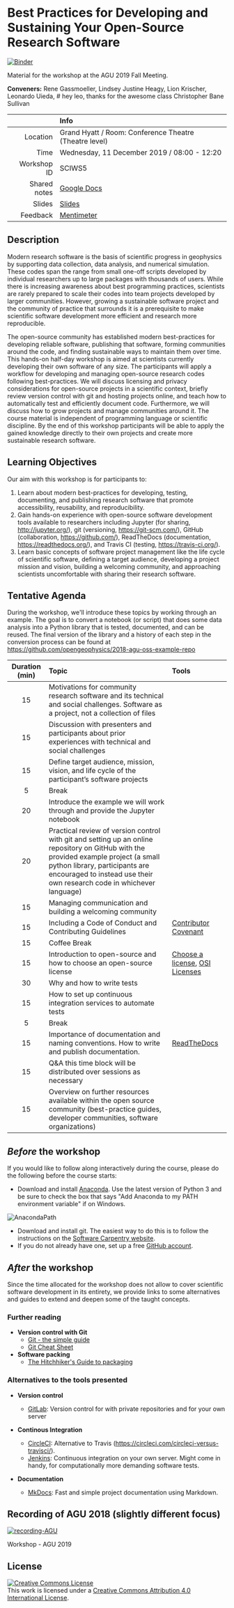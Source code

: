 # Best Practices for Developing and Sustaining Your Open-Source Research Software

[![Binder](https://mybinder.org/badge_logo.svg)](https://mybinder.org/v2/gh/agu-ossi/2019-agu-oss/master)

Material for the workshop at the AGU 2019 Fall Meeting.

**Conveners:**
Rene Gassmoeller,
Lindsey Justine Heagy,
Lion Krischer,
Leonardo Uieda, # hey leo, thanks for the awesome class
Christopher Bane Sullivan

|    |Info|
|---:|:---|
|Location|Grand Hyatt / Room: Conference Theatre (Theatre level)|
|Time|Wednesday, 11 December 2019 / 08:00 - 12:20|
|Workshop ID|SCIWS5|
|Shared notes| [Google Docs](https://docs.google.com/document/d/1aeyE4ojd16W5nkIb25Nzvzl86aV0JWNHcuNh0BzVC_Y/edit?usp=sharing)|
|Slides| [Slides](https://docs.google.com/presentation/d/1Ar6ymeBkP2BJ41xEt2H5XRXBh0vjn2oQJrmY_1vXExg/edit#slide=id.p)|
|Feedback| [Mentimeter](https://www.menti.com/2jc4ixza4o)

## Description

Modern research software is the basis of scientific progress in geophysics by supporting data collection, data analysis, and numerical simulation. These codes span the range from small one-off scripts developed by individual researchers up to large packages with thousands of users. While there is increasing awareness about best programming practices, scientists are rarely prepared to scale their codes into team projects developed by  larger communities. However, growing a sustainable software project and the community of practice that surrounds it is a prerequisite to make scientific software development more efficient and research more reproducible.

The open-source community has established modern best-practices for developing reliable software, publishing that software, forming communities around the code, and finding sustainable ways to maintain them over time. This hands-on half-day workshop is aimed at scientists currently developing their own software of any size. The participants will apply a workflow for developing and managing open-source research codes following best-practices. We will discuss licensing and privacy considerations for open-source projects in a scientific context, briefly review version control with git and hosting projects online, and teach how to automatically test and efficiently document code. Furthermore, we will discuss how to grow projects and manage communities around it. The course material is independent of programming language or scientific discipline. By the end of this workshop participants will be able to apply the gained knowledge directly to their own projects and create more sustainable research software. 

## Learning Objectives

Our aim with this workshop is for participants to:

1. Learn about modern best-practices for developing, testing, documenting, and publishing research software that promote accessibility, reusability, and reproducibility.
2. Gain hands-on experience with open-source software development tools available to researchers including Jupyter (for sharing, http://jupyter.org/), git (versioning, https://git-scm.com/), GitHub (collaboration, https://github.com/), ReadTheDocs (documentation, https://readthedocs.org/), and Travis CI (testing, https://travis-ci.org/).
3. Learn basic concepts of software project management like the life cycle of scientific software, defining a target audience, developing a project mission and vision, building a welcoming community, and approaching scientists uncomfortable with sharing their research software.

## Tentative Agenda

During the workshop, we'll introduce these topics by working through an example.
The goal is to convert a notebook (or script) that does some data analysis into a 
Python library that is tested, documented, and can be reused. The final version 
of the library and a history of each step in the conversion process can be found at
https://github.com/opengeophysics/2018-agu-oss-example-repo

| Duration (min) | Topic | Tools |
|:--------------:|:------|:------|
| 15 | Motivations for community research software and its technical and social challenges. Software as a project, not a collection of files| |
| 15 | Discussion with presenters and participants about prior experiences with technical and social challenges | |
| 15 | Define target audience, mission, vision, and life cycle of the participant’s software projects | |
| 5 | Break | |
| 20 | Introduce the example we will work through and provide the Jupyter notebook | |
| 20 | Practical review of version control with git and setting up an online repository on GitHub with the provided example project (a small python library, participants are encouraged to instead use their own research code in whichever language) | |
| 15 | Managing communication and building a welcoming community | |
| 15 | Including a Code of Conduct and Contributing Guidelines | [Contributor Covenant](https://www.contributor-covenant.org/) |
| 15 | Coffee Break |  |
| 15 | Introduction to open-source and how to choose an open-source license | [Choose a license](https://choosealicense.com/), [OSI Licenses](https://opensource.org/licenses) |
| 30 | Why and how to write tests | |
| 15 | How to set up continuous integration services to automate tests | |
| 5 | Break | |
| 15 | Importance of documentation and naming conventions. How to write and publish documentation. | [ReadTheDocs](http://readthedocs.org) |
| 15 | Q&A this time block will be distributed over sessions as necessary | |
| 15 | Overview on further resources available within the open source community (best-practice guides, developer communities, software organizations) | |

## *Before* the workshop

If you would like to follow along interactively during the course, please do the following before the course starts:

- Download and install [Anaconda](https://www.anaconda.com/download/). Use the latest version of Python 3 and be sure to check the box that says "Add Anaconda to my PATH environment variable" if on Windows.

![AnacondaPath](http://toolkit.geosci.xyz/_images/AnacondaPath.png)
- Download and install git. The easiest way to do this is to follow the instructions on the [Software Carpentry website](https://carpentries.github.io/workshop-template/#git).
- If you do not already have one, set up a free [GitHub account](https://github.com/).

## *After* the workshop

Since the time allocated for the workshop does not allow to cover scientific
software development in its entirety, we provide links to some alternatives and
guides to extend and deepen some of the taught concepts.

### Further reading

- **Version control with Git**
  - [Git - the simple guide](http://rogerdudler.github.io/git-guide/)
  - [Git Cheat Sheet](https://services.github.com/on-demand/downloads/github-git-cheat-sheet.pdf)
- **Software packing**
  - [The Hitchhiker's Guide to packaging](https://the-hitchhikers-guide-to-packaging.readthedocs.io/en/latest/)
  
### Alternatives to the tools presented

- **Version control**
  - [GitLab](https://www.gitlab.com): Version control for with private repositories and for your own server

- **Continous Integration**
  - [CircleCI](https://circleci.com): Alternative to Travis (https://circleci.com/circleci-versus-travisci/).
  - [Jenkins](https://github.com/jenkinsci/jenkins): Continuous integration on your own server. Might come in handy, for computationally more demanding software tests.

- **Documentation**
  - [MkDocs](https://www.mkdocs.org): Fast and simple project documentation using Markdown.

## Recording of AGU 2018 (slightly different focus)

[![recording-AGU](https://img.youtube.com/vi/Ck3f8Dbk98U/0.jpg)](https://youtu.be/Ck3f8Dbk98U)

Workshop - AGU 2019

## License

<a rel="license" href="http://creativecommons.org/licenses/by/4.0/"><img alt="Creative Commons License" style="border-width:0" src="https://i.creativecommons.org/l/by/4.0/88x31.png" /></a><br />This work is licensed under a <a rel="license" href="http://creativecommons.org/licenses/by/4.0/">Creative Commons Attribution 4.0 International License</a>.

